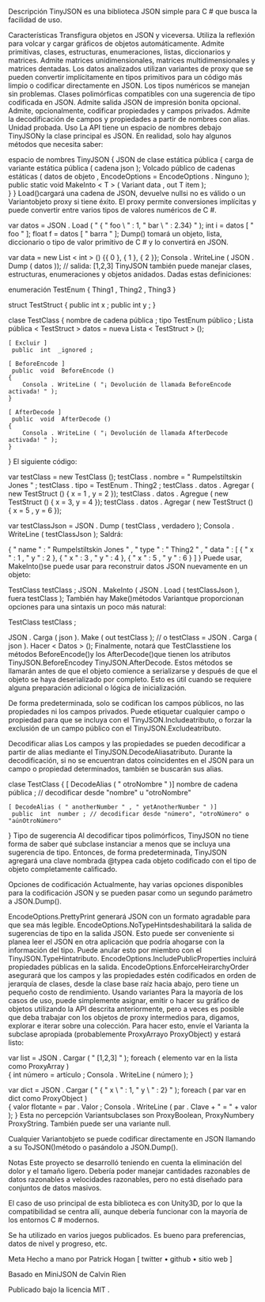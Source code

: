 Descripción
TinyJSON es una biblioteca JSON simple para C # que busca la facilidad de uso.

Características
Transfigura objetos en JSON y viceversa.
Utiliza la reflexión para volcar y cargar gráficos de objetos automáticamente.
Admite primitivas, clases, estructuras, enumeraciones, listas, diccionarios y matrices.
Admite matrices unidimensionales, matrices multidimensionales y matrices dentadas.
Los datos analizados utilizan variantes de proxy que se pueden convertir implícitamente en tipos primitivos para un código más limpio o codificar directamente en JSON.
Los tipos numéricos se manejan sin problemas.
Clases polimórficas compatibles con una sugerencia de tipo codificada en JSON.
Admite salida JSON de impresión bonita opcional.
Admite, opcionalmente, codificar propiedades y campos privados.
Admite la decodificación de campos y propiedades a partir de nombres con alias.
Unidad probada.
Uso
La API tiene un espacio de nombres debajo TinyJSONy la clase principal es JSON. En realidad, solo hay algunos métodos que necesita saber:

espacio de nombres  TinyJSON
{
	 JSON de clase estática  pública 
	{
		 carga de variante estática  pública ( cadena json );
		Volcado público de cadenas estáticas ( datos de objeto , EncodeOptions = EncodeOptions . Ninguno );
		public static void MakeInto < T > ( Variant data , out T item );             
	}
}
Load()cargará una cadena de JSON, devuelve nullsi no es válido o un Variantobjeto proxy si tiene éxito. El proxy permite conversiones implícitas y puede convertir entre varios tipos de valores numéricos de C #.

var  datos  =  JSON . Load ( " { \" foo \ " : 1, \" bar \ " : 2.34} " );
int  i  =  datos [ " foo " ];
float  f  =  datos [ " barra " ];
Dump() tomará un objeto, lista, diccionario o tipo de valor primitivo de C # y lo convertirá en JSON.

var  data  =  new  List < int > () {{ 0 }, { 1 }, { 2 }};
Consola . WriteLine ( JSON . Dump ( datos )); // salida: [1,2,3]
TinyJSON también puede manejar clases, estructuras, enumeraciones y objetos anidados. Dadas estas definiciones:

enumeración  TestEnum
{
	Thing1 ,
	 Thing2 ,
	 Thing3
}


struct  TestStruct
{
	public  int  x ;
	public  int  y ;
}


clase  TestClass
{
	 nombre de cadena  pública ;
	tipo TestEnum público ;
	Lista pública < TestStruct > datos = nueva Lista < TestStruct > ();      

	[ Excluir ]
	 public  int  _ignored ;

	[ BeforeEncode ]
	 public  void  BeforeEncode ()
	{
		Consola . WriteLine ( "¡ Devolución de llamada BeforeEncode activada! " );
	}

	[ AfterDecode ]
	 public  void  AfterDecode ()
	{
		Consola . WriteLine ( "¡ Devolución de llamada AfterDecode activada! " );
	}
}
El siguiente código:

var  testClass  =  new  TestClass ();
testClass . nombre  =  " Rumpelstiltskin Jones " ;
testClass . tipo  =  TestEnum . Thing2 ;
testClass . datos . Agregar ( new  TestStruct () { x  =  1 , y  =  2 });
testClass . datos . Agregue ( new  TestStruct () { x  =  3, y  =  4 });
testClass . datos . Agregar ( new  TestStruct () { x  =  5 , y  =  6 });

var  testClassJson  =  JSON . Dump ( testClass , verdadero );
Consola . WriteLine ( testClassJson );
Saldrá:

{
	 " name " : " Rumpelstiltskin Jones " ,
	 " type " : " Thing2 " ,
	 " data " : [
		{
			" x " : 1 ,
			 " y " : 2
		},
		{
			" x " : 3 ,
			 " y " : 4
		},
		{
			" x " : 5 ,
			 " y " : 6
		}
	]
}
Puede usar, MakeInto()se puede usar para reconstruir datos JSON nuevamente en un objeto:

TestClass  testClass ;
JSON . MakeInto ( JSON . Load ( testClassJson ), fuera  testClass );
También hay Make()métodos Variantque proporcionan opciones para una sintaxis un poco más natural:

TestClass  testClass ;

JSON . Carga ( json ). Make ( out  testClass );
// o 
testClass  =  JSON . Carga ( json ). Hacer < Datos > ();
Finalmente, notará que TestClasstiene los métodos BeforeEncode()y los AfterDecode()que tienen los atributos TinyJSON.BeforeEncodey TinyJSON.AfterDecode. Estos métodos se llamarán antes de que el objeto comience a serializarse y después de que el objeto se haya deserializado por completo. Esto es útil cuando se requiere alguna preparación adicional o lógica de inicialización.

De forma predeterminada, solo se codifican los campos públicos, no las propiedades ni los campos privados. Puede etiquetar cualquier campo o propiedad para que se incluya con el TinyJSON.Includeatributo, o forzar la exclusión de un campo público con el TinyJSON.Excludeatributo.

Decodificar alias
Los campos y las propiedades se pueden decodificar a partir de alias mediante el TinyJSON.DecodeAliasatributo. Durante la decodificación, si no se encuentran datos coincidentes en el JSON para un campo o propiedad determinados, también se buscarán sus alias.

clase  TestClass
{
	[ DecodeAlias ( " otroNombre " )]
	 nombre de cadena pública  ; // decodificar desde "nombre" u "otroNombre" 

	[ DecodeAlias ( " anotherNumber " , " yetAnotherNumber " )]
	 public  int  number ; // decodificar desde "número", "otroNúmero" o "aúnOtroNúmero" 
}
Tipo de sugerencia
Al decodificar tipos polimórficos, TinyJSON no tiene forma de saber qué subclase instanciar a menos que se incluya una sugerencia de tipo. Entonces, de forma predeterminada, TinyJSON agregará una clave nombrada @typea cada objeto codificado con el tipo de objeto completamente calificado.

Opciones de codificación
Actualmente, hay varias opciones disponibles para la codificación JSON y se pueden pasar como un segundo parámetro a JSON.Dump().

EncodeOptions.PrettyPrint generará JSON con un formato agradable para que sea más legible.
EncodeOptions.NoTypeHintsdeshabilitará la salida de sugerencias de tipo en la salida JSON. Esto puede ser conveniente si planea leer el JSON en otra aplicación que podría ahogarse con la información del tipo. Puede anular esto por miembro con el TinyJSON.TypeHintatributo.
EncodeOptions.IncludePublicProperties incluirá propiedades públicas en la salida.
EncodeOptions.EnforceHeirarchyOrder asegurará que los campos y las propiedades estén codificados en orden de jerarquía de clases, desde la clase base raíz hacia abajo, pero tiene un pequeño costo de rendimiento.
Usando variantes
Para la mayoría de los casos de uso, puede simplemente asignar, emitir o hacer su gráfico de objetos utilizando la API descrita anteriormente, pero a veces es posible que deba trabajar con los objetos de proxy intermedios para, digamos, explorar e iterar sobre una colección. Para hacer esto, envíe el Varianta la subclase apropiada (probablemente ProxyArrayo ProxyObject) y estará listo:

var  list  =  JSON . Cargar ( " [1,2,3] " );
foreach ( elemento var  en la lista como ProxyArray )    
{
	int  número  =  artículo ;
	Consola . WriteLine ( número );
}

var  dict  =  JSON . Cargar ( " { \" x \ " : 1, \" y \ " : 2} " );
foreach ( par var  en dict como ProxyObject )    
{
	 valor  flotante =  par . Valor ;
	Consola . WriteLine ( par . Clave  +  " = "  +  valor );
}
Esta no percepción Variantsubclases son ProxyBoolean, ProxyNumbery ProxyString. También puede ser una variante null.

Cualquier Variantobjeto se puede codificar directamente en JSON llamando a su ToJSON()método o pasándolo a JSON.Dump().

Notas
Este proyecto se desarrolló teniendo en cuenta la eliminación del dolor y el tamaño ligero. Debería poder manejar cantidades razonables de datos razonables a velocidades razonables, pero no está diseñado para conjuntos de datos masivos.

El caso de uso principal de esta biblioteca es con Unity3D, por lo que la compatibilidad se centra allí, aunque debería funcionar con la mayoría de los entornos C # modernos.

Se ha utilizado en varios juegos publicados. Es bueno para preferencias, datos de nivel y progreso, etc.

Meta
Hecho a mano por Patrick Hogan [ twitter • github • sitio web ]

Basado en MiniJSON de Calvin Rien

Publicado bajo la licencia MIT .
